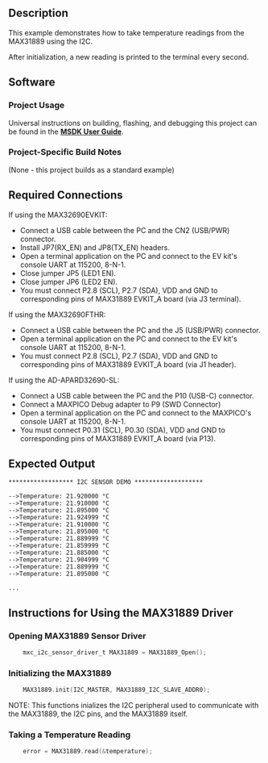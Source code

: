 ## Description

This example demonstrates how to take temperature readings from the MAX31889 using the I2C.

After initialization, a new reading is printed to the terminal every second.

## Software

### Project Usage

Universal instructions on building, flashing, and debugging this project can be found in the **[MSDK User Guide](https://analogdevicesinc.github.io/msdk/USERGUIDE/)**.

### Project-Specific Build Notes

(None - this project builds as a standard example)

## Required Connections

If using the MAX32690EVKIT:
-   Connect a USB cable between the PC and the CN2 (USB/PWR) connector.
-   Install JP7(RX_EN) and JP8(TX_EN) headers.
-   Open a terminal application on the PC and connect to the EV kit's console UART at 115200, 8-N-1.
-   Close jumper JP5 (LED1 EN).
-   Close jumper JP6 (LED2 EN).
-   You must connect P2.8 (SCL), P2.7 (SDA), VDD and GND to corresponding pins of MAX31889 EVKIT_A board (via J3 terminal).

If using the MAX32690FTHR:
-   Connect a USB cable between the PC and the J5 (USB/PWR) connector.
-   Open a terminal application on the PC and connect to the EV kit's console UART at 115200, 8-N-1.
-   You must connect P2.8 (SCL), P2.7 (SDA), VDD and GND to corresponding pins of MAX31889 EVKIT_A board (via J1 header).

If using the AD-APARD32690-SL:
-   Connect a USB cable between the PC and the P10 (USB-C) connector.
-   Connect a MAXPICO Debug adapter to P9 (SWD Connector)
-   Open a terminal application on the PC and connect to the MAXPICO's console UART at 115200, 8-N-1.
-   You must connect P0.31 (SCL), P0.30 (SDA), VDD and GND to corresponding pins of MAX31889 EVKIT_A board (via P13).


## Expected Output

```
****************** I2C SENSOR DEMO *******************

-->Temperature: 21.920000 °C
-->Temperature: 21.910000 °C
-->Temperature: 21.895000 °C
-->Temperature: 21.924999 °C
-->Temperature: 21.910000 °C
-->Temperature: 21.895000 °C
-->Temperature: 21.889999 °C
-->Temperature: 21.859999 °C
-->Temperature: 21.885000 °C
-->Temperature: 21.904999 °C
-->Temperature: 21.889999 °C
-->Temperature: 21.895000 °C

...
```

## Instructions for Using the MAX31889 Driver

### Opening MAX31889 Sensor Driver
```c
	mxc_i2c_sensor_driver_t MAX31889 = MAX31889_Open();
```



### Initializing the MAX31889
```c
	MAX31889.init(I2C_MASTER, MAX31889_I2C_SLAVE_ADDR0);
```
NOTE: This functions inializes the I2C peripheral used to communicate with the MAX31889, the I2C pins, and the MAX31889 itself.



### Taking a Temperature Reading
```c
	error = MAX31889.read(&temperature);
```


